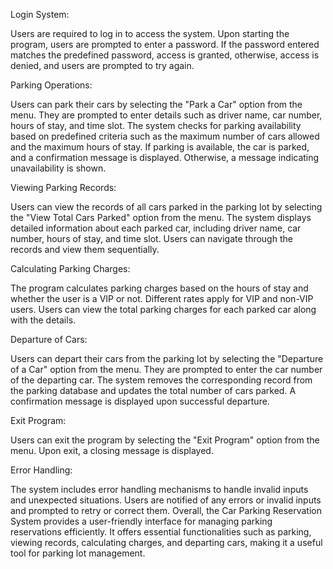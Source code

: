 Login System:

Users are required to log in to access the system.
Upon starting the program, users are prompted to enter a password.
If the password entered matches the predefined password, access is granted, otherwise, access is denied, and users are prompted to try again.

Parking Operations:

Users can park their cars by selecting the "Park a Car" option from the menu.
They are prompted to enter details such as driver name, car number, hours of stay, and time slot.
The system checks for parking availability based on predefined criteria such as the maximum number of cars allowed and the maximum hours of stay.
If parking is available, the car is parked, and a confirmation message is displayed. Otherwise, a message indicating unavailability is shown.

Viewing Parking Records:

Users can view the records of all cars parked in the parking lot by selecting the "View Total Cars Parked" option from the menu.
The system displays detailed information about each parked car, including driver name, car number, hours of stay, and time slot.
Users can navigate through the records and view them sequentially.

Calculating Parking Charges:

The program calculates parking charges based on the hours of stay and whether the user is a VIP or not.
Different rates apply for VIP and non-VIP users.
Users can view the total parking charges for each parked car along with the details.

Departure of Cars:

Users can depart their cars from the parking lot by selecting the "Departure of a Car" option from the menu.
They are prompted to enter the car number of the departing car.
The system removes the corresponding record from the parking database and updates the total number of cars parked.
A confirmation message is displayed upon successful departure.

Exit Program:

Users can exit the program by selecting the "Exit Program" option from the menu.
Upon exit, a closing message is displayed.

Error Handling:

The system includes error handling mechanisms to handle invalid inputs and unexpected situations.
Users are notified of any errors or invalid inputs and prompted to retry or correct them.
Overall, the Car Parking Reservation System provides a user-friendly interface for managing parking reservations efficiently. It offers essential functionalities such as parking, viewing records, calculating charges, and departing cars, making it a useful tool for parking lot management.
